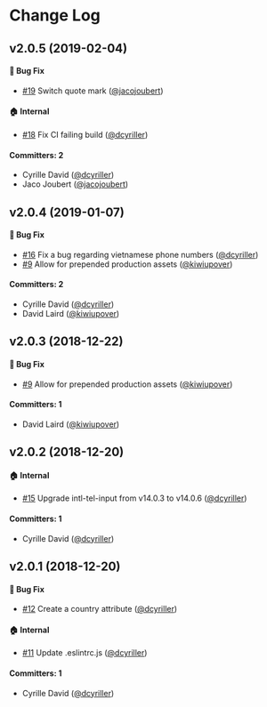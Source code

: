 # Change Log

## v2.0.5 (2019-02-04)

#### :bug: Bug Fix
* [#19](https://github.com/qonto/ember-phone-input/pull/19) Switch quote mark ([@jacojoubert](https://github.com/jacojoubert))

#### :house: Internal
* [#18](https://github.com/qonto/ember-phone-input/pull/18) Fix CI failing build ([@dcyriller](https://github.com/dcyriller))

#### Committers: 2
- Cyrille David ([@dcyriller](https://github.com/dcyriller))
- Jaco Joubert ([@jacojoubert](https://github.com/jacojoubert))

## v2.0.4 (2019-01-07)

#### :bug: Bug Fix
* [#16](https://github.com/qonto/ember-phone-input/pull/16) Fix a bug regarding vietnamese phone numbers ([@dcyriller](https://github.com/dcyriller))
* [#9](https://github.com/qonto/ember-phone-input/pull/9) Allow for prepended production assets ([@kiwiupover](https://github.com/kiwiupover))

#### Committers: 2
- Cyrille David ([@dcyriller](https://github.com/dcyriller))
- David Laird ([@kiwiupover](https://github.com/kiwiupover))

## v2.0.3 (2018-12-22)

#### :bug: Bug Fix
* [#9](https://github.com/qonto/ember-phone-input/pull/9) Allow for prepended production assets ([@kiwiupover](https://github.com/kiwiupover))

#### Committers: 1
- David Laird ([@kiwiupover](https://github.com/kiwiupover))

## v2.0.2 (2018-12-20)

#### :house: Internal
* [#15](https://github.com/qonto/ember-phone-input/pull/15) Upgrade intl-tel-input from v14.0.3 to v14.0.6 ([@dcyriller](https://github.com/dcyriller))

#### Committers: 1
- Cyrille David ([@dcyriller](https://github.com/dcyriller))

## v2.0.1 (2018-12-20)

#### :bug: Bug Fix
* [#12](https://github.com/qonto/ember-phone-input/pull/12) Create a country attribute ([@dcyriller](https://github.com/dcyriller))

#### :house: Internal
* [#11](https://github.com/qonto/ember-phone-input/pull/11) Update .eslintrc.js ([@dcyriller](https://github.com/dcyriller))

#### Committers: 1
- Cyrille David ([@dcyriller](https://github.com/dcyriller))
